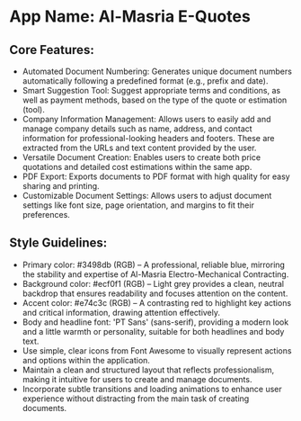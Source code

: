 # **App Name**: Al-Masria E-Quotes

## Core Features:

- Automated Document Numbering: Generates unique document numbers automatically following a predefined format (e.g., prefix and date).
- Smart Suggestion Tool: Suggest appropriate terms and conditions, as well as payment methods, based on the type of the quote or estimation (tool).
- Company Information Management: Allows users to easily add and manage company details such as name, address, and contact information for professional-looking headers and footers. These are extracted from the URLs and text content provided by the user.
- Versatile Document Creation: Enables users to create both price quotations and detailed cost estimations within the same app.
- PDF Export: Exports documents to PDF format with high quality for easy sharing and printing.
- Customizable Document Settings: Allows users to adjust document settings like font size, page orientation, and margins to fit their preferences.

## Style Guidelines:

- Primary color: #3498db (RGB) – A professional, reliable blue, mirroring the stability and expertise of Al-Masria Electro-Mechanical Contracting.
- Background color: #ecf0f1 (RGB) – Light grey provides a clean, neutral backdrop that ensures readability and focuses attention on the content.
- Accent color: #e74c3c (RGB) – A contrasting red to highlight key actions and critical information, drawing attention effectively.
- Body and headline font: 'PT Sans' (sans-serif), providing a modern look and a little warmth or personality, suitable for both headlines and body text.
- Use simple, clear icons from Font Awesome to visually represent actions and options within the application.
- Maintain a clean and structured layout that reflects professionalism, making it intuitive for users to create and manage documents.
- Incorporate subtle transitions and loading animations to enhance user experience without distracting from the main task of creating documents.